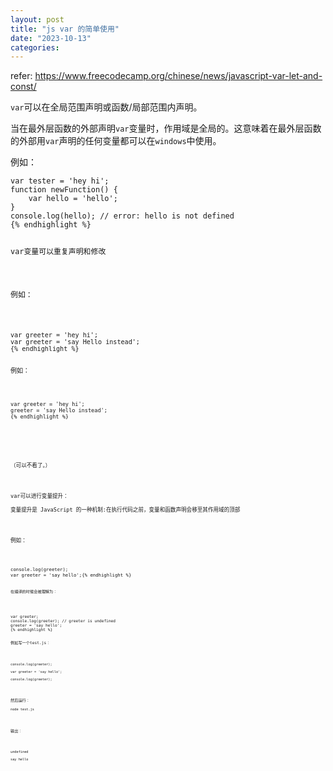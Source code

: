 ```yaml
---
layout: post
title: "js var 的简单使用"
date: "2023-10-13"
categories: 
---
```

<p>refer: <a href="https://www.freecodecamp.org/chinese/news/javascript-var-let-and-const/">https://www.freecodecamp.org/chinese/news/javascript-var-let-and-const/</a></p>

<p><code>var</code>可以在全局范围声明或函数/局部范围内声明。</p>

<p>当在最外层函数的外部声明<code>var</code>变量时，作用域是全局的。这意味着在最外层函数的外部用<code>var</code>声明的任何变量都可以在<code>windows</code>中使用。</p>

<p>例如：</p>

<pre>
<code>var tester = &#39;hey hi&#39;;
function newFunction() {
    var hello = &#39;hello&#39;;
}
console.log(hello); // error: hello is not defined
{% endhighlight %}

<p>var变量可以重复声明和修改</p>

<p>例如：</p>

<pre>
<code>var greeter = &#39;hey hi&#39;;
var greeter = &#39;say Hello instead&#39;;
{% endhighlight %}

<p>例如：</p>

<pre>
<code>var greeter = &#39;hey hi&#39;;
greeter = &#39;say Hello instead&#39;;
{% endhighlight %}

<p>&nbsp;</p>

<p>（可以不看了。）</p>

<p>var可以进行变量提升：<br />
变量提升是 JavaScript 的一种机制:在执行代码之前，变量和函数声明会移至其作用域的顶部</p>

<p>例如：</p>

<pre>
<code>console.log(greeter);
var greeter = &#39;say hello&#39;;{% endhighlight %}

<p><code>在编译的时候会被理解为：</code></p>

<pre>
<code>var greeter;
console.log(greeter); // greeter is undefined
greeter = &#39;say hello&#39;;
{% endhighlight %}

<p>例如写一个test.js：</p>

<p><code>console.log(greeter);<br />
var greeter = &#39;say hello&#39;;<br />
console.log(greeter);</code></p>

<p>然后运行：<br />
<code>node test.js</code></p>

<p>输出：</p>

<p><code>undefined<br />
say hello</code></p>

<p>&nbsp;</p>

<p>&nbsp;</p>

